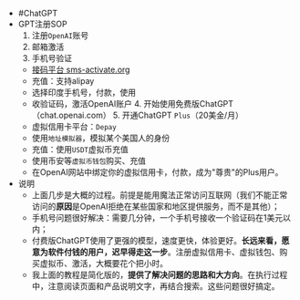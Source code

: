 - #ChatGPT
- GPT注册SOP
  1. 注册`OpenAI`账号
  2. 邮箱激活
  3. 手机号验证
	- [接码平台 sms-activate.org](https://sms-activate.org)
	- 充值：支持alipay
	- 选择印度手机号，付款，使用
	- 收验证码，激活OpenAI账户
	  4. 开始使用免费版ChatGPT（chat.openai.com）
	  5. 开通ChatGPT `Plus`（20美金/月）
	- 虚拟信用卡平台：`Depay`
	- 使用`地址模拟器`，模拟某个美国人的身份
	- 充值：使用`USDT`虚拟币充值
	- 使用币安等`虚拟币钱包`购买、充值
	- 在OpenAI网站中绑定你的虚拟信用卡，付款，成为"尊贵"的Plus用户。
- 说明
	- 上面几步是大概的过程。前提是能用魔法正常访问互联网（我们不能正常访问的**原因**是OpenAI拒绝在某些国家和地区提供服务，而不是其他）；
	- 手机号问题很好解决：需要几分钟，一个手机号接收一个验证码在1美元以内；
	- 付费版ChatGPT使用了更强的模型，速度更快，体验更好。**长远来看，愿意为软件付钱的用户，迟早得走这一步**。注册虚拟信用卡、虚拟钱包、购买虚拟币、激活，大概要花个把小时。
	- 我上面的教程是简化版的，**提供了解决问题的思路和大方向**。在执行过程中，注意阅读页面和产品说明文字，再结合搜索。这些问题很好搞定。